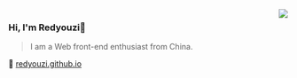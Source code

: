 <img align="right" src="https://github-readme-stats.vercel.app/api?username=redyouzi&show_icons=true&icon_color=805AD5&text_color=718096&bg_color=ffffff&hide_title=true&count_private=true" />

### Hi, I'm Redyouzi👋
>I am a Web front-end enthusiast from China.

🔗 <a href="https://redyouzi.github.io/" target="_blank">redyouzi.github.io</a>
